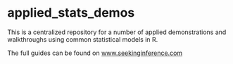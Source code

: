 # applied_stats_demos

This is a centralized repository for a number of applied demonstrations and walkthroughs using common statistical models in R.

The full guides can be found on www.seekinginference.com
